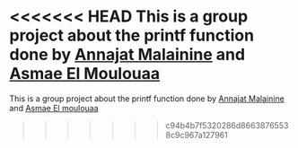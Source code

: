 <<<<<<< HEAD
This is a group project about the printf function done by [Annajat Malainine](github.com/najatmalainine) and [Asmae El Moulouaa](github.com/ASMAEE20)
=======
This is a group project about the printf function done by [Annajat Malainine](https://github.com/najatmalainine) and [Asmae El moulouaa](https://github.com/ASMAEE20)
>>>>>>> c94b4b7f5320286d86638765538c9c967a127961
